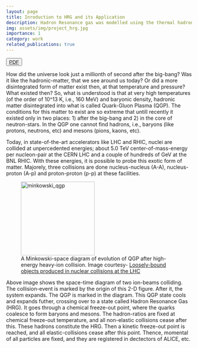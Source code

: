```yaml
---
layout: page
title: Inroduction to HRG and its Application
description: Hadron Resonance gas was modelled using the thermal hadronization model. Number-density and pressure vs. temperature profiles were studied. Estimates of the volume of the collision-fireball, particle-numbers of Hadrons are made and matched with particle-data group. Python was used for the project. 
img: assets/img/project_hrg.jpg
importance: 1
category: work
related_publications: true
---
```


<button type="button"> <a href='https://assets/pdf/JWALIT_Introduction_to_HRG_and_its_applications_Report.pdf'> PDF </a> </button>

How did the universe look just a millionth of second after the big-bang? Was it like the hadronic-matter, that we see around us today? Or did a more disintegrated form of matter exist then, at that temperature and pressure? What existed then? So, what is understood is that at very high temperatures (of the order of 10^13 K, i.e., 160 MeV) and baryonic density, hadronic matter disintegrated into what is called Quark-Gluon Plasma (QGP). The conditions for this matter to exist are so extreme that untill recently it existed only in two places: 1) after the big-bang and 2) in the core of neutron-stars. In the QGP one cannot find hadrons, i.e., baryons (like protons, neutrons, etc) and mesons (pions, kaons, etc).

Today, in state-of-the-art accelerators like LHC and RHIC, nuclei are collided at unpercedented energies; about 5.0 TeV center-of-mass-energy per nucleon-pair at the CERN LHC and a couple of hundreds of GeV at the BNL RHIC. With these energies, it is possible to probe this exotic form of matter. Majorely, three collisions are done nucleus-nucleus (A-A), nucleus-proton (A-p) and proton-proton (p-p) at these facilities.

<figure>

<img src="https://www.researchgate.net/publication/332366456/figure/fig7/AS:864758299381760@1583185853656/Colour-online-Space-time-diagram-of-a-heavy-ion-collision-of-two-nuclei-colliding-at.jpg" alt="minkowski_qgp" width = "200" height = "200">

<!-- <img src="../assets/img/project_hrg.jpg" width = "200" height = "200"/> -->

<figcaption>A Minkowski-space diagram of evolution of QGP after high-energy heavy-ion collision. Image courtesy- <a href='https://doi.org/10.1016/j.nuclphysa.2019.02.006'> Loosely-bound objects produced in nuclear collisions at the LHC </a> </figcaption>

</figure>

Above image shows the space-time diagram of two ion-beams colliding. The collision-event is marked by the origin of this 2-D figure. After it, the system expands. The QGP is marked in the diagram. This QGP state cools and expands futher, crossing over to a state called Hadron Resonance Gas (HRG). It goes through a chemical freeze-out point, where the quarks coalesce to form baryons and mesons. The hadron-ratios are fixed at chemical freeze-out temperature, and all non-elastic collisions cease after this. These hadrons constitute the HRG. Then a kinetic freeze-out point is reached, and all elastic-collisions cease after this point. Thence, momental of all particles are fixed, and they are registered in dectectors of ALICE, etc.